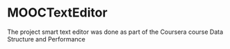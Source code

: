 # MOOCTextEditor
The project smart text editor was done as part of the Coursera course Data Structure and Performance

